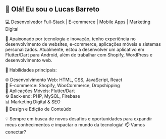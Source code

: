 ## 👋 Olá! Eu sou o Lucas Barreto
💻 Desenvolvedor Full-Stack | E-commerce | Mobile Apps | Marketing Digital

🚀 Apaixonado por tecnologia e inovação, tenho experiência no desenvolvimento de websites, e-commerce, aplicações móveis e sistemas personalizados. Atualmente, estou a desenvolver um aplicativo em Flutter/Dart para Android, além de trabalhar com Shopify, WordPress e desenvolvimento web.

🔹 Habilidades principais:

🌐 Desenvolvimento Web: HTML, CSS, JavaScript, React<br/>
🛒 E-commerce: Shopify, WooCommerce, Dropshipping<br/>
📱 Aplicações Móveis: Flutter/Dart<br/>
⚙️ Back-end: PHP, MySQL, Firebase<br/>
📊 Marketing Digital & SEO<br/>
🎨 Design e Edição de Conteúdo<br/>

💡 Sempre em busca de novos desafios e oportunidades para expandir meus conhecimentos e impactar o mundo da tecnologia!
📫 Vamos conectar?
